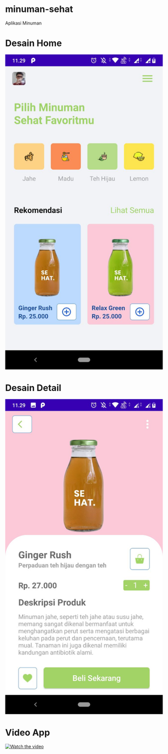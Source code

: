 # minuman-sehat
Aplikasi Minuman

# Desain Home  
![alt text](https://github.com/antarezaghifary/minuman-sehat/blob/master/depan.jpeg)

# Desain Detail
![alt text](https://github.com/antarezaghifary/minuman-sehat/blob/master/detail.jpeg)

# Video App
[![Watch the video](https://i.imgur.com/vKb2F1B.png)](https://youtu.be/vt5fpE0bzSY)
